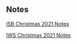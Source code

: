 ## Notes

[ISB Christmas 2021 Notes](2021-12-clarinets)

[IWS Christmas 2021 Notes](2021-12-iws-clarinets)
